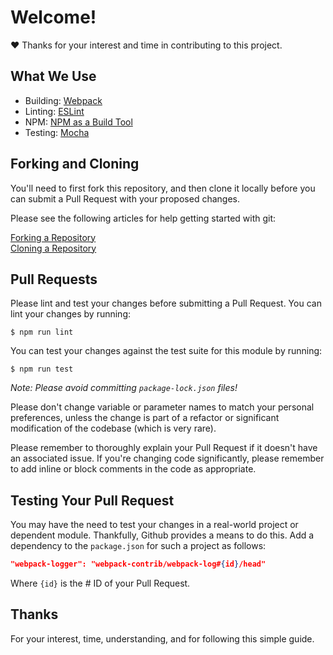 # Welcome!

:heart: Thanks for your interest and time in contributing to this project.

## What We Use

- Building: [Webpack](https://webpack.js.org)
- Linting: [ESLint](http://eslint.org/)
- NPM: [NPM as a Build Tool](https://css-tricks.com/using-npm-build-tool/)
- Testing: [Mocha](https://mochajs.org)

## Forking and Cloning

You'll need to first fork this repository, and then clone it locally before you
can submit a Pull Request with your proposed changes.

Please see the following articles for help getting started with git:

[Forking a Repository](https://help.github.com/articles/fork-a-repo/)  
[Cloning a Repository](https://help.github.com/articles/cloning-a-repository/)

## Pull Requests

Please lint and test your changes before submitting a Pull Request. You can lint your
changes by running:

```console
$ npm run lint
```

You can test your changes against the test suite for this module by running:

```console
$ npm run test
```

_Note: Please avoid committing `package-lock.json` files!_

Please don't change variable or parameter names to match your personal
preferences, unless the change is part of a refactor or significant modification
of the codebase (which is very rare).

Please remember to thoroughly explain your Pull Request if it doesn't have an
associated issue. If you're changing code significantly, please remember to add
inline or block comments in the code as appropriate.

## Testing Your Pull Request

You may have the need to test your changes in a real-world project or dependent
module. Thankfully, Github provides a means to do this. Add a dependency to the
`package.json` for such a project as follows:

```json
"webpack-logger": "webpack-contrib/webpack-log#{id}/head"
```

Where `{id}` is the # ID of your Pull Request.

## Thanks

For your interest, time, understanding, and for following this simple guide.
